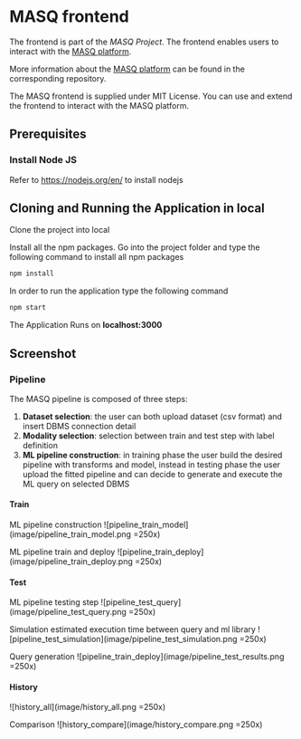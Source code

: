 # MASQ frontend
The frontend is part of the _MASQ Project_. The frontend enables users to interact with the [MASQ platform](https://github.com/FrancescoDelBuono/MASQ).

More information about the [MASQ platform](https://github.com/FrancescoDelBuono/MASQ) can be found in the corresponding repository.

The MASQ frontend is supplied under MIT License. You can use and extend the frontend to interact with the MASQ platform.

## Prerequisites

### Install Node JS
Refer to https://nodejs.org/en/ to install nodejs

## Cloning and Running the Application in local

Clone the project into local

Install all the npm packages. Go into the project folder and type the following command to install all npm packages

```bash
npm install
```

In order to run the application type the following command

```bash
npm start
```

The Application Runs on **localhost:3000**


## Screenshot


### Pipeline

The MASQ pipeline is composed of three steps:

1. **Dataset selection**: the user can both upload dataset (csv format) and insert DBMS connection detail
2. **Modality selection**: selection between train and test step with label definition
3. **ML pipeline construction**: in training phase the user build the desired pipeline with transforms and model, 
instead in testing phase the user upload the fitted pipeline and can decide to generate and execute the ML query on selected DBMS

#### Train

ML pipeline construction
![pipeline_train_model](image/pipeline_train_model.png =250x)


ML pipeline train and deploy
![pipeline_train_deploy](image/pipeline_train_deploy.png =250x)


#### Test

ML pipeline testing step
![pipeline_test_query](image/pipeline_test_query.png =250x)


Simulation estimated execution time between query and ml library 
![pipeline_test_simulation](image/pipeline_test_simulation.png =250x)


Query generation 
![pipeline_train_deploy](image/pipeline_test_results.png =250x)


#### History

![history_all](image/history_all.png =250x)


Comparison 
![history_compare](image/history_compare.png =250x)


